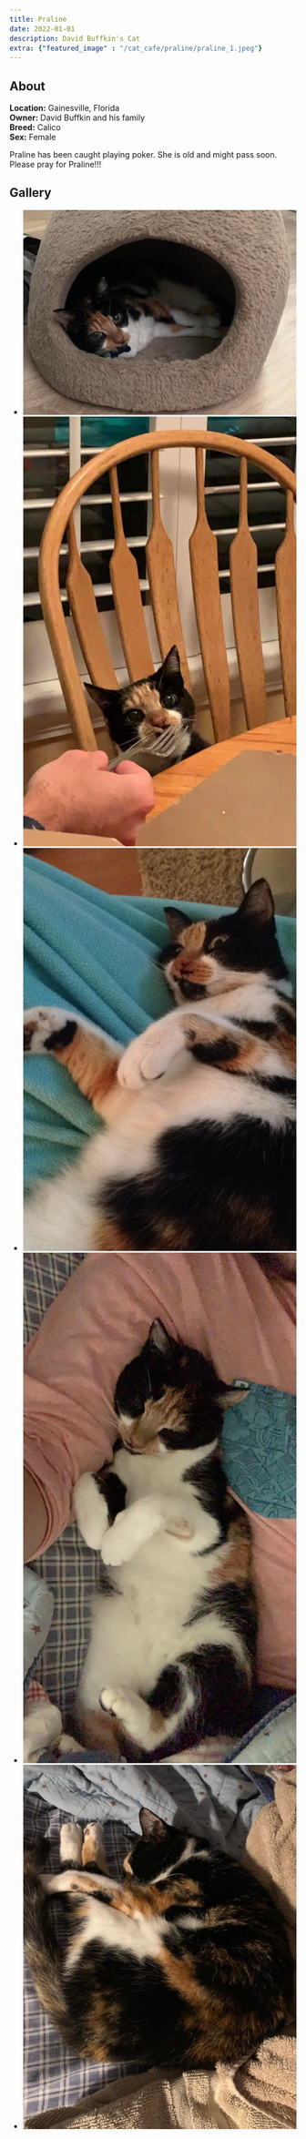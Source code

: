 ```yaml
---
title: Praline
date: 2022-01-01
description: David Buffkin's Cat
extra: {"featured_image" : "/cat_cafe/praline/praline_1.jpeg"}
---
```


## About


**Location:** Gainesville, Florida  
**Owner:** David Buffkin and his family  
**Breed:** Calico  
**Sex:** Female  

Praline has been caught playing poker. She is old and might pass soon. Please pray for Praline!!!  

<head>
<link rel="stylesheet" href="/cat_cafe/collage.css">
</head>

## Gallery
<ul class="columns">
  <li class="item"><img src="/cat_cafe/praline/praline_1.jpeg"></li>
  <li class="item"><img src="/cat_cafe/praline/praline_2.jpeg"></li>
  <li class="item"><img src="/cat_cafe/praline/praline_4.jpeg"></li>
  <li class="item"><img src="/cat_cafe/praline/praline_3.jpeg"></li>
  <li class="item"><img src="/cat_cafe/praline/praline_5.jpeg"></li>
</ul>